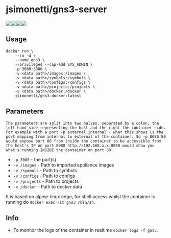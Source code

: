 # jsimonetti/gns3-server
[![](https://images.microbadger.com/badges/version/jsimonetti/gns3-server.svg)](https://microbadger.com/images/jsimonetti/gns3-server "Get your own version badge on microbadger.com")[![](https://images.microbadger.com/badges/image/jsimonetti/gns3-server.svg)](https://microbadger.com/images/jsimonetti/gns3-server "Get your own image badge on microbadger.com")[![](https://img.shields.io/docker/pulls/jsimonetti/gns3-server.svg)]()[![](https://img.shields.io/docker/stars/jsimonetti/gns3-server.svg)]()


## Usage

```
docker run \
    --rm -d \
    --name gns3 \
    --privileged --cap-add SYS_ADMIN \
    -p 3080:3080 \
    -v <data path>/images:/images \
    -v <data path>/symbols:/symbols \
    -v <data path>/configs:/configs \
    -v <data path>/projects:/projects \
    -v <data path>/docker:/docker \
    jsimonetti/gns3-docker:latest 
```

## Parameters

`The parameters are split into two halves, separated by a colon, the left hand side representing the host and the right the container side. 
For example with a port -p external:internal - what this shows is the port mapping from internal to external of the container.
So -p 8080:80 would expose port 80 from inside the container to be accessible from the host's IP on port 8080
http://192.168.x.x:8080 would show you what's running INSIDE the container on port 80.`


* `-p 3080` - the port(s)
* `-v /images` - Path to imported appliance images
* `-v /symbols` - Path to symbols
* `-v /configs` - Path to configs
* `-v /projects` - Path to projects
* `-v /docker` - Path to docker data

It is based on alpine-linux edge, for shell access whilst the container is running do `docker exec -it gns3 /bin/sh`.

## Info

* To monitor the logs of the container in realtime `docker logs -f gns3`.
